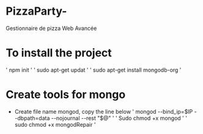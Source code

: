 # PizzaParty-
Gestionnaire de pizza Web Avancée 

# To install the project 
' npm init '
' sudo apt-get updat ' 
' sudo apt-get install mongodb-org '

# Create tools for mongo 
- Create file name mongod, copy the line below 
' mongod --bind_ip=$IP --dbpath=data --nojournal --rest "$@" '
' Sudo chmod +x mongod '
' sudo chmod +x mongodRepair '


